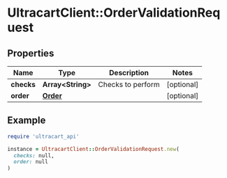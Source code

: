 # UltracartClient::OrderValidationRequest

## Properties

| Name | Type | Description | Notes |
| ---- | ---- | ----------- | ----- |
| **checks** | **Array&lt;String&gt;** | Checks to perform | [optional] |
| **order** | [**Order**](Order.md) |  | [optional] |

## Example

```ruby
require 'ultracart_api'

instance = UltracartClient::OrderValidationRequest.new(
  checks: null,
  order: null
)
```

